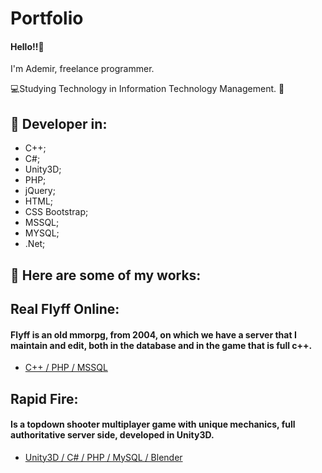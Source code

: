 # Portfolio

#### Hello!!👋

I'm Ademir, freelance programmer.

💻Studying Technology in Information Technology Management. 🤝

## 🦄 Developer in:
  - C++;
  - C#;
  - Unity3D;
  - PHP;
  - jQuery;
  - HTML;
  - CSS Bootstrap;
  - MSSQL;
  - MYSQL;
  - .Net;
  
## 💼 Here are some of my works:

## Real Flyff Online:

  #### Flyff is an old mmorpg, from 2004, on which we have a server that I maintain and edit, both in the database and in the game that is full c++.

- [C++ / PHP / MSSQL](https://realflyff.com/)


## Rapid Fire:

  #### Is a topdown shooter multiplayer game with unique mechanics, full authoritative server side, developed in Unity3D.

- [Unity3D / C# / PHP / MySQL / Blender](https://youtube.com/playlist?list=PL78bIUG0apNpS94t-QguSEdB6c4LuSE3b)

